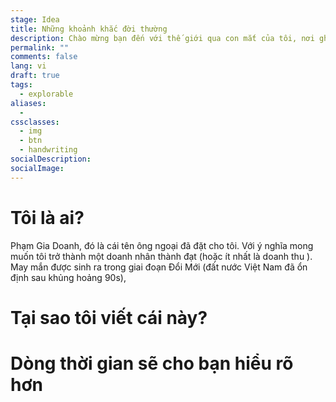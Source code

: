 ```yaml
---
stage: Idea
title: Những khoảnh khắc đời thường
description: Chào mừng bạn đến với thế giới qua con mắt của tôi, nơi ghi lại những khoảnh khắc cuộc đời của một anh chàng đam mê xây dựng đế chế công nghệ cho riêng mình
permalink: ""
comments: false
lang: vi
draft: true
tags:
  - explorable
aliases:
  - 
cssclasses:
  - img
  - btn
  - handwriting
socialDescription:
socialImage:
---
```

# Tôi là ai?
Phạm Gia Doanh, đó là cái tên ông ngoại đã đặt cho tôi. Với ý nghĩa mong muốn tôi trở thành một doanh nhân thành đạt (hoặc ít nhất là doanh thu ). May mắn được sinh ra trong giai đoạn Đổi Mới (đất nước Việt Nam đã ổn định sau khủng hoảng 90s), 

# Tại sao tôi viết cái này?


# Dòng thời gian sẽ cho bạn hiểu rõ hơn
